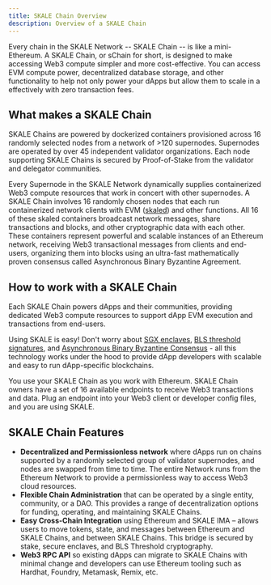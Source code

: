 ```yaml
---
title: SKALE Chain Overview
description: Overview of a SKALE Chain
---
```


Every chain in the SKALE Network -- SKALE Chain -- is like a mini-Ethereum.
A SKALE Chain, or sChain for short, is designed to make accessing Web3 compute simpler and more cost-effective.
You can access EVM compute power, decentralized database storage, and other
functionality to help not only power your dApps but allow them to scale in a effectively with zero transaction fees.

## What makes a SKALE Chain

SKALE Chains are powered by dockerized containers provisioned across 16 randomly selected nodes from a network of >120 supernodes. Supernodes are operated by over 45 independent validator organizations. Each node supporting SKALE Chains is secured by Proof-of-Stake from the validator and delegator communities.

Every Supernode in the SKALE Network dynamically supplies containerized Web3 compute resources that work in concert with other supernodes. A SKALE Chain involves 16 randomly chosen nodes that each run containerized network clients with EVM ([skaled](https://github.com/skalenetwork/skaled)) and other functions. All 16 of these skaled containers broadcast network messages, share transactions and blocks, and other cryptographic data with each other. These containers represent powerful and scalable instances of an Ethereum network, receiving Web3 transactional messages from clients and end-users, organizing them into blocks using an ultra-fast mathematically proven consensus called Asynchronous Binary Byzantine Agreement.

## How to work with a SKALE Chain

Each SKALE Chain powers dApps and their communities, providing dedicated Web3 compute resources to support dApp EVM execution and transactions from end-users.

Using SKALE is easy! Don't worry about [SGX enclaves](https://github.com/skalenetwork/SGXWallet), [BLS threshold signatures](https://github.com/skalenetwork/libBLS), and [Asynchronous Binary Byzantine Consensus](https://github.com/skalenetwork/skale-consensus) - all this technology works under the hood to provide dApp developers with scalable and easy to run dApp-specific blockchains.

You use your SKALE Chain as you work with Ethereum. SKALE Chain owners have a set of 16 available endpoints to receive Web3 transactions and data. Plug an endpoint into your Web3 client or developer config files, and you are using SKALE.

## SKALE Chain Features

-   **Decentralized and Permissionless network** where dApps run on chains supported by a randomly selected group of validator supernodes, and nodes are swapped from time to time. The entire Network runs from the Ethereum Network to provide a permissionless way to access Web3 cloud resources.
-   **Flexible Chain Administration** that can be operated by a single entity, community, or a DAO. This provides a range of decentralization options for funding, operating, and maintaining SKALE Chains.
-   **Easy Cross-Chain Integration** using Ethereum and SKALE IMA – allows users to move tokens, state, and messages between Ethereum and SKALE Chains, and between SKALE Chains. This bridge is secured by stake, secure enclaves, and BLS Threshold cryptography.
-   **Web3 RPC API** so existing dApps can migrate to SKALE Chains with minimal change and developers can use Ethereum tooling such as Hardhat, Foundry, Metamask, Remix, etc.
